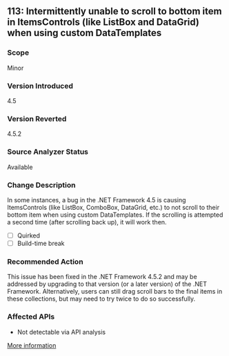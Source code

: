 ## 113: Intermittently unable to scroll to bottom item in ItemsControls (like ListBox and DataGrid) when using custom DataTemplates

### Scope
Minor

### Version Introduced
4.5

### Version Reverted
4.5.2

### Source Analyzer Status
Available

### Change Description
In some instances, a bug in the .NET Framework 4.5 is causing ItemsControls (like ListBox, ComboBox, DataGrid, etc.) to not scroll to their bottom item when using custom DataTemplates. If the scrolling is attempted a second time (after scrolling back up), it will work then.

- [ ] Quirked
- [ ] Build-time break

### Recommended Action
This issue has been fixed in the .NET Framework 4.5.2 and may be addressed by upgrading to that version (or a later version) of the .NET Framework. Alternatively, users can still drag scroll bars to the final items in these collections, but may need to try twice to do so successfully.

### Affected APIs
* Not detectable via API analysis

[More information]()

<!--
    ### Notes
    This is difficult to detect with ApiPort because we can't know which of all ItemsControl instances have custom data templates that would make them susceptible to this. We should learn more about the issue to understand whether or not an analyzer could do a better job.
-->



